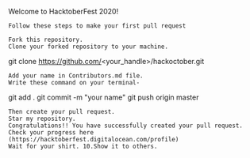 Welcome to HacktoberFest 2020!

    Follow these steps to make your first pull request

    Fork this repository.
    Clone your forked repository to your machine.

git clone https://github.com/<your_handle>/hackoctober.git

    Add your name in Contributors.md file.
    Write these command on your terminal-

  git add .
  git commit -m "your name"
  git push origin master

    Then create your pull request.
    Star my repository.
    Congratulations!! You have successfully created your pull request.
    Check your progress here (https://hacktoberfest.digitalocean.com/profile)
    Wait for your shirt. 10.Show it to others.
